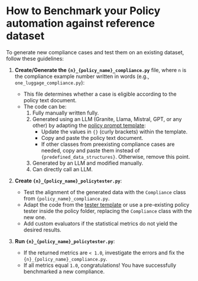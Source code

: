 # How to Benchmark your Policy automation against reference dataset

To generate new compliance cases and test them on an existing dataset, follow these guidelines:

1. **Create/Generate the `{n}_{policy_name}_compliance.py`** file, where `n` is the compliance example number written in words (e.g., `one_luggage_compliance.py`):  
   - This file determines whether a case is eligible according to the policy text document.  
   - The code can be:
     1. Fully manually written fully.
     2. Generated using an LLM (Granite, Llama, Mistral, GPT, or any other) by adapting the [policy prompt template](prompt_template_benchmark_compliance.md):  
        - Update the values in `{}` (curly brackets) within the template.  
        - Copy and paste the policy text document.  
        - If other classes from preexisting compliance cases are needed, copy and paste them instead of `{predefined_data_structures}`. Otherwise, remove this point.
     3. Generated by an LLM and modified manually.
     4. Can directly call an LLM.

2. **Create `{n}_{policy_name}_policytester.py`**:  
   - Test the alignment of the generated data with the `Compliance` class from `{policy_name}_compliance.py`.  
   - Adapt the code from the [tester template](../policy_corpus_extension_docs/tester_template.md) or use a pre-existing policy tester inside the policy folder, replacing the `Compliance` class with the new one.  
   - Add custom evaluators if the statistical metrics do not yield the desired results.

3. **Run `{n}_{policy_name}_policytester.py`**:  
   - If the returned metrics are `< 1.0`, investigate the errors and fix the `{n}_{policy_name}_compliance.py`.  
   - If all metrics equal `1.0`, congratulations! You have successfully benchmarked a new compliance.

